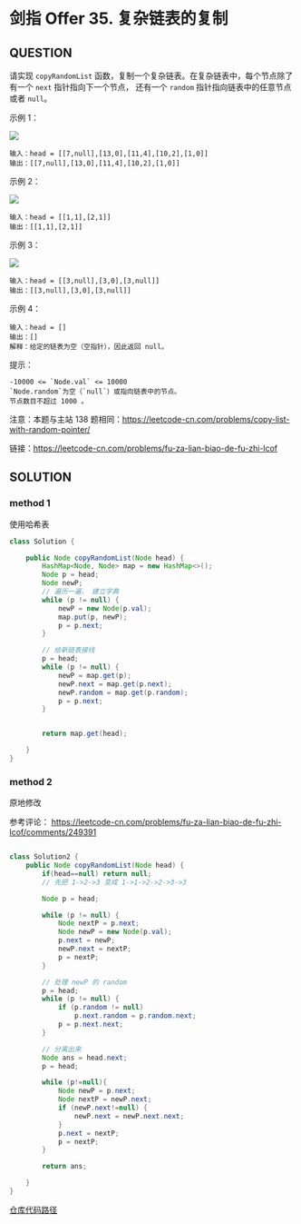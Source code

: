 # 剑指 Offer 35. 复杂链表的复制

## QUESTION

请实现 `copyRandomList` 函数，复制一个复杂链表。在复杂链表中，每个节点除了有一个 `next` 指针指向下一个节点，
还有一个 `random` 指针指向链表中的任意节点或者 `null`。

示例 1：

![](https://assets.leetcode-cn.com/aliyun-lc-upload/uploads/2020/01/09/e1.png)

    输入：head = [[7,null],[13,0],[11,4],[10,2],[1,0]]
    输出：[[7,null],[13,0],[11,4],[10,2],[1,0]]
    
示例 2：

![](https://assets.leetcode-cn.com/aliyun-lc-upload/uploads/2020/01/09/e2.png)

    输入：head = [[1,1],[2,1]]
    输出：[[1,1],[2,1]]

示例 3：

![](https://assets.leetcode-cn.com/aliyun-lc-upload/uploads/2020/01/09/e3.png)

    输入：head = [[3,null],[3,0],[3,null]]
    输出：[[3,null],[3,0],[3,null]]
    
示例 4：

    输入：head = []
    输出：[]
    解释：给定的链表为空（空指针），因此返回 null。

提示：

    -10000 <= `Node.val` <= 10000
    `Node.random`为空（`null`）或指向链表中的节点。
    节点数目不超过 1000 。


注意：本题与主站 138 题相同：https://leetcode-cn.com/problems/copy-list-with-random-pointer/

链接：https://leetcode-cn.com/problems/fu-za-lian-biao-de-fu-zhi-lcof

## SOLUTION

### method 1

使用哈希表

```java
class Solution {

    public Node copyRandomList(Node head) {
        HashMap<Node, Node> map = new HashMap<>();
        Node p = head;
        Node newP;
        // 遍历一遍， 建立字典
        while (p != null) {
            newP = new Node(p.val);
            map.put(p, newP);
            p = p.next;
        }

        // 给新链表接线
        p = head;
        while (p != null) {
            newP = map.get(p);
            newP.next = map.get(p.next);
            newP.random = map.get(p.random);
            p = p.next;
        }


        return map.get(head);

    }
}
```
### method 2


原地修改

参考评论： https://leetcode-cn.com/problems/fu-za-lian-biao-de-fu-zhi-lcof/comments/249391

```java

class Solution2 {
    public Node copyRandomList(Node head) {
        if(head==null) return null;
        // 先把 1->2->3 变成 1->1->2->2->3->3

        Node p = head;

        while (p != null) {
            Node nextP = p.next;
            Node newP = new Node(p.val);
            p.next = newP;
            newP.next = nextP;
            p = nextP;
        }

        // 处理 newP 的 random
        p = head;
        while (p != null) {
            if (p.random != null)
                p.next.random = p.random.next;
            p = p.next.next;
        }

        // 分离出来
        Node ans = head.next;
        p = head;

        while (p!=null){
            Node newP = p.next;
            Node nextP = newP.next;
            if (newP.next!=null) {
                newP.next = newP.next.next;
            }
            p.next = nextP;
            p = nextP;
        }

        return ans;

    }
}
```

[仓库代码路径](../../src/edu/neu/xsz/leetcode/lcof/lcof35)